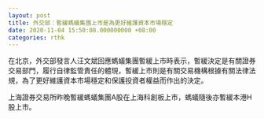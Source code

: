 ```yaml
---
layout: post
title: 外交部：暫緩螞蟻集團上市是為更好維護資本市場穩定
date: 2020-11-04 15:50:08.000000000 +08:00
categories: rthk
---
```


在北京，外交部發言人汪文斌回應螞蟻集團暫緩上市時表示，暫緩決定是有關證券交易部門，履行自律監管責任的體現，暫緩上市則是有關交易機構根據有關法律法規，為了更好維護資本市場穩定和保護投資者權益而作出的決定。

上海證券交易所昨晚暫緩螞蟻集團A股在上海科創板上市，螞蟻隨後亦暫緩本港H股上市。
